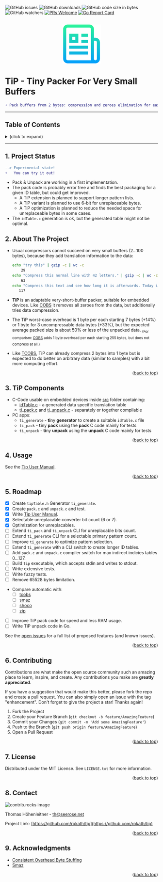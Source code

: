 <!-- Improved compatibility of back to top link: See: https://github.com/othneildrew/Best-README-Template/pull/73 -->
<a id="readme-top"></a>

<!-- PROJECT SHIELDS -->
![GitHub issues](https://img.shields.io/github/issues/rokath/tip)
![GitHub downloads](https://img.shields.io/github/downloads/rokath/tip/total)
![GitHub code size in bytes](https://img.shields.io/github/languages/code-size/rokath/tip)
![GitHub watchers](https://img.shields.io/github/watchers/rokath/tip?label=watch)
[![PRs Welcome](https://img.shields.io/badge/PRs-welcome-brightgreen.svg?style=flat-square)](http://makeapullrequest.com)
[![Go Report Card](https://goreportcard.com/badge/github.com/rokath/tip)](https://goreportcard.com/report/github.com/rokath/tip)

<!--
![GitHub release (latest by date)](https://img.shields.io/github/v/release/rokath/tip)
![GitHub commits since latest release](https://img.shields.io/github/commits-since/rokath/tip/latest)
[![Coverage Status](https://coveralls.io/repos/github/rokath/tip/badge.svg?branch=master)](https://coveralls.io/github/rokath/tip?branch=master)
[![Contributors][contributors-shield]][contributors-url]
[![Forks][forks-shield]][forks-url]
[![Stargazers][stars-shield]][stars-url]
[![Issues][issues-shield]][issues-url]
[![MIT License][license-shield]][license-url]
[![LinkedIn][linkedin-shield]][linkedin-url]
https://www.markdownguide.org/basic-syntax/#reference-style-links
-->

<!-- PROJECT LOGO -->
<br />
<div align="center">
  <a href="https://github.com/rokath/tip">
    <img src="images/logo.png" alt="Logo"> <!--width="80" height="80"-->
  </a>

</div>

# TiP - Tiny Packer For Very Small Buffers

```diff
+ Pack buffers from 2 bytes: compression and zeroes elimination for easy package framing❗
```

---
<h2>Table of Contents</h2>
<details><summary>(click to expand)</summary><ol><!-- TABLE OF CONTENTS START -->

<!--
Table of Contents Generation:
* Install vsCode extension "Markdown TOC" from dumeng
* Use Shift-Command-P "markdownTOC:generate" to get the automatic numbering.
* replace "<a name" with "<a id"
* replace "##" followed by 2 spaces with "## "‚
-->

<!-- vscode-markdown-toc -->
* 1. [Project Status](#project-status)
* 2. [About The Project](#about-the-project)
* 3. [TiP Components](#tip-components)
* 4. [Usage](#usage)
* 5. [Roadmap](#roadmap)
* 6. [Contributing](#contributing)
* 7. [License](#license)
* 8. [Contact](#contact)
* 9. [Acknowledgments](#acknowledgments)

<!-- vscode-markdown-toc-config
	numbering=true
	autoSave=true
	/vscode-markdown-toc-config -->
<!-- /vscode-markdown-toc -->

</div></ol></details><!-- TABLE OF CONTENTS END -->

---

##  1. <a id='project-status'></a>Project Status

```diff
--> Experimental state! 
+   You can try it out!
```

* Pack & Unpack are working in a first implementation.
* The pack code is probably error free and finds the best packaging for a given ID table, but could get improved.
  * A TiP extension is planned to support longer pattern lists.
  * A TiP variant is planned to use 6-bit for unreplaceable bytes.
  * A TiP optimization is planned to reduce the needed space for unreplaceable bytes in some cases.
* The `idTable.c` generation is ok, but the generated table might not be optimal.

<!-- ABOUT THE PROJECT -->

##  2. <a id='about-the-project'></a>About The Project

* Usual compressors cannot succeed on very small buffers (2...100 bytes), because they add translation information to the data:

  ```bash
  echo "try this" | gzip -c | wc -c
      29
  echo "Compress this normal line with 42 letters." | gzip -c | wc -c
      63
  echo "Compress this text and see how long it is afterwards. Today is a beautiful day. This example consists of 117 letters." | gzip -c | wc -c
     117
  ```

* **TiP** is an adaptable very-short-buffer packer, suitable for embedded devices. Like [COBS](https://en.wikipedia.org/wiki/Consistent_Overhead_Byte_Stuffing) it removes all zeroes from the data, but additionally tries data compression.
* The TiP worst-case overhead is 1 byte per each starting 7 bytes (+14%) or 1 byte for 3 uncompressable data bytes (+33%), but the expected average packed size is about 50% or less of the unpacked data. <sub>(For comparism: [COBS](https://en.wikipedia.org/wiki/Consistent_Overhead_Byte_Stuffing) adds 1 byte overhead per each starting 255 bytes, but does not compress at all.)</sub>
* Like [TCOBS](https://github.com/rokath//tcobs), TiP can already compress 2 bytes into 1 byte but is expected to do better on arbitrary data (similar to samples) with a bit more computing effort.

<p align="right">(<a href="#readme-top">back to top</a>)</p>

##  3. <a id='tip-components'></a>TiP Components

* C-Code usable on embedded devices inside [src](./src/) folder containing:
  * [idTable.c](./src/idTable.c) - a generated data specific translation table
  * [ti_pack.c](./src/ti_pack.c) and [ti_unpack.c](./src/ti_unpack.c) - separately or together compilable
* PC apps:
  * `ti_generate` - **ti**ny **generator** to create a suitable `idTable.c` file
  * `ti_pack` - **ti**ny **pack** using the **pack** C code mainly for tests
  * `ti_unpack` - **ti**ny **unpack** using the **unpack** C code mainly for tests

<p align="right">(<a href="#readme-top">back to top</a>)</p>

<!-- GETTING STARTED -->

<!-- USAGE EXAMPLES -->
##  4. <a id='usage'></a>Usage

See the [Tip User Manual](./docs/TipUserManual.md).

<p align="right">(<a href="#readme-top">back to top</a>)</p>

<!-- ROADMAP -->
##  5. <a id='roadmap'></a>Roadmap

* [x] Create `tipTable.h` Generator `ti_generate`.
* [x] Create `pack.c` and `unpack.c` and test.
* [x] Write [Tip User Manual](./docs/TipUserManual.md).
* [x] Selectable unreplacable converter bit count (6 or 7).
* [x] Optimization for unreplacables.
* [ ] Extend `ti_pack` and `ti_unpack` CLI for unreplacable bits count.
* [ ] Extend `ti_generate` CLI for a selectable primary pattern count.
* [ ] Improve `ti_generate` to optimize pattern selection.
* [ ] Extend `ti_generate` with a CLI switch to create longer ID tables.
* [ ] Add `pack.c` and `unpack.c` compiler switch for max indirect indicies tables 0...127.
* [ ] Build `tip` executable, which accepts stdin and writes to stdout.
* [ ] Write extensive tests.
* [ ] Write fuzzy tests.
* [ ] Remove 65528 bytes limitation.
* Compare automatic with:
  * [ ] [tcobs](https://github.com/rokath//tcobs)
  * [ ] [smaz](https://github.com/antirez/smaz)
  * [ ] [shoco](https://ed-von-schleck.github.io/shoco/)
  * [ ] [zip](https://github.com/kuba--/zip)
* [ ] Improve TiP pack code for speed and less RAM usage.
* [ ] Write TiP unpack code in Go.

See the [open issues](https://github.com/rokath/tip/issues) for a full list of proposed features (and known issues).

<p align="right">(<a href="#readme-top">back to top</a>)</p>

<!-- CONTRIBUTING -->
##  6. <a id='contributing'></a>Contributing

Contributions are what make the open source community such an amazing place to learn, inspire, and create. Any contributions you make are **greatly appreciated**.

If you have a suggestion that would make this better, please fork the repo and create a pull request. You can also simply open an issue with the tag "enhancement".
Don't forget to give the project a star! Thanks again!

1. Fork the Project
2. Create your Feature Branch (`git checkout -b feature/AmazingFeature`)
3. Commit your Changes (`git commit -m 'Add some AmazingFeature'`)
4. Push to the Branch (`git push origin feature/AmazingFeature`)
5. Open a Pull Request

<p align="right">(<a href="#readme-top">back to top</a>)</p>

<!--
-###  6.1. <a id='top-contributors'></a>Top contributors

<a href="https://github.com/rokath/tip/graphs/contributors">
  <img src="https://contrib.rocks/image?repo=rokath/tip" alt="contrib.rocks image" />
</a>
-->
<!-- LICENSE -->
##  7. <a id='license'></a>License

Distributed under the MIT License. See `LICENSE.txt` for more information.

<p align="right">(<a href="#readme-top">back to top</a>)</p>

<!-- CONTACT -->
##  8. <a id='contact'></a>Contact

<img src="https://contrib.rocks/image?repo=rokath/tip" alt="contrib.rocks image" />

Thomas Höhenleitner - th@seerose.net

Project Link: [https://github.com/rokath/tip](https://github.com/rokath/tip)

<p align="right">(<a href="#readme-top">back to top</a>)</p>

<!-- ACKNOWLEDGMENTS -->
##  9. <a id='acknowledgments'></a>Acknowledgments

* [Consistent Overhead Byte Stuffing](http://www.stuartcheshire.org/papers/COBSforToN.pdf)
* [Smaz](https://en.wikibooks.org/wiki/Data_Compression/Dictionary_compression#Smaz)

<!--

Use this space to list resources you find helpful and would like to give credit to. I've included a few of my favorites to kick things off!

* [Choose an Open Source License](https://choosealicense.com)
* [GitHub Emoji Cheat Sheet](https://www.webpagefx.com/tools/emoji-cheat-sheet)
* [Malven's Flexbox Cheatsheet](https://flexbox.malven.co/)
* [Malven's Grid Cheatsheet](https://grid.malven.co/)
* [Img Shields](https://shields.io)
* [GitHub Pages](https://pages.github.com)
* [Font Awesome](https://fontawesome.com)
* [React Icons](https://react-icons.github.io/react-icons/search)

-->

<p align="right">(<a href="#readme-top">back to top</a>)</p>

<!-- MARKDOWN LINKS & IMAGES -->
<!-- https://www.markdownguide.org/basic-syntax/#reference-style-links -->

<!--

[contributors-shield]: https://img.shields.io/github/contributors/rokath/tip.svg?style=for-the-badge
[contributors-url]: https://github.com/rokath/tip/graphs/contributors
[forks-shield]: https://img.shields.io/github/forks/rokath/tip.svg?style=for-the-badge
[forks-url]: https://github.com/rokath/tip/network/members
[stars-shield]: https://img.shields.io/github/stars/rokath/tip.svg?style=for-the-badge
[stars-url]: https://github.com/rokath/tip/stargazers
[issues-shield]: https://img.shields.io/github/issues/rokath/tip.svg?style=for-the-badge
[issues-url]: https://github.com/rokath/tip/issues
[license-shield]: https://img.shields.io/github/license/rokath/tip.svg?style=for-the-badge
[license-url]: https://github.com/rokath/tip/blob/master/LICENSE.txt
[linkedin-shield]: https://img.shields.io/badge/-LinkedIn-black.svg?style=for-the-badge&logo=linkedin&colorB=555
[linkedin-url]: https://linkedin.com/in/linkedin_username
[product-screenshot]: images/screenshot.png

[contributors-shield]: https://img.shields.io/github/contributors/othneildrew/Best-README-Template.svg?style=for-the-badge
[contributors-url]: https://github.com/othneildrew/Best-README-Template/graphs/contributors
[forks-shield]: https://img.shields.io/github/forks/othneildrew/Best-README-Template.svg?style=for-the-badge
[forks-url]: https://github.com/othneildrew/Best-README-Template/network/members
[stars-shield]: https://img.shields.io/github/stars/othneildrew/Best-README-Template.svg?style=for-the-badge
[stars-url]: https://github.com/othneildrew/Best-README-Template/stargazers
[issues-shield]: https://img.shields.io/github/issues/othneildrew/Best-README-Template.svg?style=for-the-badge
[issues-url]: https://github.com/othneildrew/Best-README-Template/issues
[license-shield]: https://img.shields.io/github/license/othneildrew/Best-README-Template.svg?style=for-the-badge
[license-url]: https://github.com/othneildrew/Best-README-Template/blob/master/LICENSE.txt
[linkedin-shield]: https://img.shields.io/badge/-LinkedIn-black.svg?style=for-the-badge&logo=linkedin&colorB=555
[linkedin-url]: https://linkedin.com/in/othneildrew
[product-screenshot]: images/screenshot.png

-->

<!--
<h3 align="center">Tiny Packer</h3>
  <p align="center">
    for small buffers
    <br />
    <a href="https://github.com/rokath/tip"><strong>Explore the docs »</strong></a>
    <br />
    <br />
    <a href="https://github.com/rokath/tip">View Demo</a>
    ·
    <a href="https://github.com/rokath/tip/issues">Report Bug</a>
    ·
    <a href="https://github.com/rokath/tip/issues">Request Feature</a>
  </p>
-->
